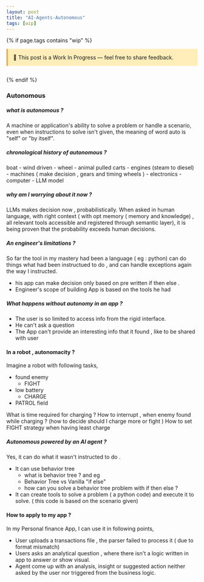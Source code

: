 ```yaml
---
layout: post
title: "AI-Agents-Autonomous"
tags: [wip]
---
```


{% if page.tags contains "wip" %}

<div style="background:#ffeeba; border-left:4px solid #f0ad4e; padding:1em; margin-bottom:2em;">
  🚧 This post is a Work In Progress — feel free to share feedback.
</div>
{% endif %}

### Autonomous
##### what is autonomous ?
A machine or application's ability to solve a problem or handle a scenario, even when instructions to solve isn't given, the meaning of word auto is "self" or "by itself".

##### chronological history of autonomous ?
boat - wind driven -  wheel - animal  pulled carts - engines (steam to diesel) - machines ( make decision , gears and timing wheels ) - electronics - computer - LLM model

##### why am I worrying about it now ?
LLMs makes decision now , probabilistically. When asked in human language, with right context  (  with opt memory ( memory and knowledge) , all relevant tools accessible and registered through semantic layer), it is being proven that the probability exceeds human decisions.

##### An engineer's limitations ?
So far the tool in my mastery had been a language ( eg : python) can do things what had been instructued to do , and can handle exceptions again the way I instructed. 
  - his app can make decision only based on pre written if then else .
  - Engineer's scope of building App is based on the tools he had

##### What happens without autonomy in an app ?
- The user is so limited to access info from the rigid interface. 
- He can't ask a question 
- The App can't provide an interesting info that it found , like to be shared with user

#### In a robot , autonomacity ?
Imagine a robot with following tasks,
  - found enemy 
    - FIGHT
  - low battery
    - CHARGE
  - PATROL field

What is time required for charging ?
How to interrupt , when enemy found while charging ? (how to decide should I charge more or fight )
How to set FIGHT strategy when having least charge

##### Autonomous powered by an AI agent ?
Yes, it can do what it wasn't instructed to do . 
  - It can use behavior tree 
    - what is behavior tree ? and eg 
    - Behavior Tree vs Vanilla "if else"
    - how can you solve a behavior tree problem with if then else ?
  - It can create tools to solve a problem ( a python code) and execute it to solve. ( this code is based on the scenario given)

#### How to apply to my app ?
In my Personal finance App, I can use it in following points,
  - User uploads a transactions file , the parser failed to process it ( due to format mismatch)
  - Users asks an analytical question , where there isn't a logic written in app to answer or show visual.
  - Agent come up with an analysis, insight or suggested action neither asked by the user nor triggered from the business logic.


